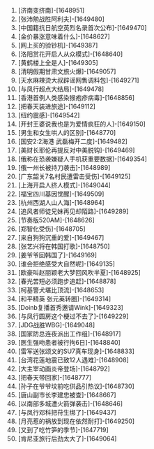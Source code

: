 
1. [济南变挤南]-[1648951]
1. [张沛勉战胜阿利夫]-[1649480]
1. [中国籍抗日航空英烈名录首次公布]-[1649470]
1. [金价暴涨意味着什么]-[1648627]
1. [网上买的验钞机]-[1649387]
1. [洛阳赏花开启人从众模式]-[1648640]
1. [黄鹤楼上全是人]-[1649305]
1. [清明假期甘肃文旅火爆]-[1649057]
1. [天水麻辣烫大叔辟谣网售调料包]-[1649271]
1. [与凤行超点大结局]-[1649478]
1. [香港首例人类感染猴疱疹病毒]-[1648856]
1. [把春天装进旅途]-[1649112]
1. [纽约震感]-[1649542]
1. [开封王婆说我也是为爱情疯狂的人]-[1649150]
1. [男生和女生哄人的区别]-[1648770]
1. [国安2:2海港 武磊梅开二度]-[1649482]
1. [美财长耶伦再提反对中美脱钩]-[1649469]
1. [俄称在恐袭嫌疑人手机获重要数据]-[1649354]
1. [俄一州长被持刀袭击]-[1648989]
1. [广东韶关7名村民遭雷击受伤]-[1649125]
1. [上海开启人挤人模式]-[1649044]
1. [福宝四川基因觉醒]-[1649509]
1. [杭州西湖人山人海]-[1648964]
1. [追风者师徒兄妹再见却陌路]-[1649289]
1. [节奏版520AM]-[1648626]
1. [郑智化受伤]-[1648705]
1. [来自狗狗沉重的爱]-[1649467]
1. [张艺兴将在韩国打歌]-[1648750]
1. [姜爷爷回韩国了]-[1649169]
1. [谁会拒绝感受大自然呢]-[1649135]
1. [欧豪叫赵丽颖老大梦回风吹半夏]-[1648925]
1. [春光苦短必须跑步追赶]-[1648878]
1. [柯基警犬堪比顶流]-[1648653]
1. [和平精英 张元英转圈]-[1649314]
1. [Doinb复播首秀邀请Wink]-[1649323]
1. [与凤行圆房这个梗过不去了]-[1649229]
1. [JDG战胜WBG]-[1649048]
1. [国家防总连夜派出工作组]-[1648917]
1. [医生强吻患者被行拘6日]-[1648840]
1. [雷军送张颂文的SU7真车现身]-[1648833]
1. [台湾花莲地震已致12人遇难]-[1648908]
1. [大主宰动画炎帝登场]-[1648792]
1. [把春天带回家]-[1648777]
1. [孙子在爷爷坟前吃供品引热议]-[1648730]
1. [唐山副市长李建忠被查]-[1648667]
1. [以南部多城遭火箭弹袭击]-[1648646]
1. [与凤行邓科把苻生绑了]-[1649437]
1. [月亮惹的祸放到现在依然耐打]-[1649250]
1. [又到了吃竹笋的季节]-[1647719]
1. [肯尼亚旅行后劲太大了]-[1649064]